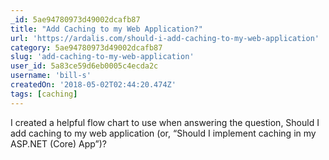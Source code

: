 ```yaml
---
_id: 5ae94780973d49002dcafb87
title: "Add Caching to my Web Application?"
url: 'https://ardalis.com/should-i-add-caching-to-my-web-application'
category: 5ae94780973d49002dcafb87
slug: 'add-caching-to-my-web-application'
user_id: 5a83ce59d6eb0005c4ecda2c
username: 'bill-s'
createdOn: '2018-05-02T02:44:20.474Z'
tags: [caching]
---
```


I created a helpful flow chart to use when answering the question, Should I add caching to my web application (or, “Should I implement caching in my ASP.NET (Core) App”)?


